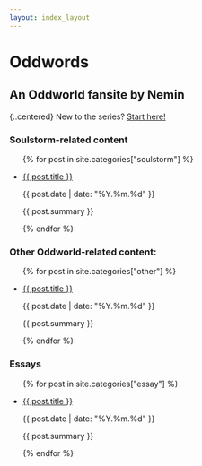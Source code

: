 ```yaml
---
layout: index_layout
---
```


# Oddwords
## An Oddworld fansite by Nemin

{:.centered}
New to the series? [Start here!](/guide.html)

### Soulstorm-related content
<ul>
{% for post in site.categories["soulstorm"] %}
<li>
  <p class="link"><a href="{{ post.url  }}">{{ post.title }}</a></p>
  <p class="date">{{ post.date | date: "%Y.%m.%d" }}</p>
  <p class="content"> {{ post.summary }} </p>
</li>
{% endfor %}
</ul>

### Other Oddworld-related content:
<ul>
{% for post in site.categories["other"] %}
<li>
  <p class="link"><a href="{{ post.url  }}">{{ post.title }}</a></p>
  <p class="date">{{ post.date | date: "%Y.%m.%d" }}</p>
  <p class="content"> {{ post.summary }} </p>
</li>
{% endfor %}
</ul>

### Essays
<ul>
{% for post in site.categories["essay"] %}
<li>
  <p class="link"><a href="{{ post.url  }}">{{ post.title }}</a></p>
  <p class="date">{{ post.date | date: "%Y.%m.%d" }}</p>
  <p class="content"> {{ post.summary }} </p>
</li>
{% endfor %}
</ul>
